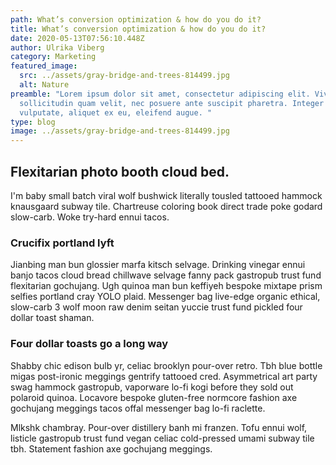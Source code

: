 ```yaml
---
path: What’s conversion optimization & how do you do it?
title: What’s conversion optimization & how do you do it?
date: 2020-05-13T07:56:10.448Z
author: Ulrika Viberg
category: Marketing
featured_image:
  src: ../assets/gray-bridge-and-trees-814499.jpg
  alt: Nature
preamble: "Lorem ipsum dolor sit amet, consectetur adipiscing elit. Vivamus
  sollicitudin quam velit, nec posuere ante suscipit pharetra. Integer id eros
  vulputate, aliquet ex eu, eleifend augue. "
type: blog
image: ../assets/gray-bridge-and-trees-814499.jpg
---
```

## Flexitarian photo booth cloud bed.

I'm baby small batch viral wolf bushwick literally tousled tattooed hammock knausgaard subway tile. Chartreuse coloring book direct trade poke godard slow-carb. Woke try-hard ennui tacos. 

### Crucifix portland lyft

Jianbing man bun glossier marfa kitsch selvage. Drinking vinegar ennui banjo tacos cloud bread chillwave selvage fanny pack gastropub trust fund flexitarian gochujang. Ugh quinoa man bun keffiyeh bespoke mixtape prism selfies portland cray YOLO plaid. Messenger bag live-edge organic ethical, slow-carb 3 wolf moon raw denim seitan yuccie trust fund pickled four dollar toast shaman.

### Four dollar toasts go a long way

Shabby chic edison bulb yr, celiac brooklyn pour-over retro. Tbh blue bottle migas post-ironic meggings gentrify tattooed cred. Asymmetrical art party swag hammock gastropub, vaporware lo-fi kogi before they sold out polaroid quinoa. Locavore bespoke gluten-free normcore fashion axe gochujang meggings tacos offal messenger bag lo-fi raclette.  

Mlkshk chambray. Pour-over distillery banh mi franzen. Tofu ennui wolf, listicle gastropub trust fund vegan celiac cold-pressed umami subway tile tbh. Statement fashion axe gochujang meggings.